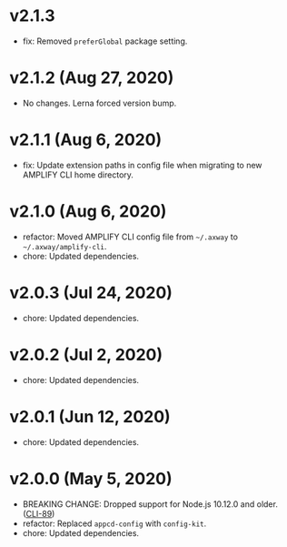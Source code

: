 # v2.1.3

 * fix: Removed `preferGlobal` package setting.

# v2.1.2 (Aug 27, 2020)

 * No changes. Lerna forced version bump.

# v2.1.1 (Aug 6, 2020)

 * fix: Update extension paths in config file when migrating to new AMPLIFY CLI home directory.

# v2.1.0 (Aug 6, 2020)

 * refactor: Moved AMPLIFY CLI config file from `~/.axway` to `~/.axway/amplify-cli`.
 * chore: Updated dependencies.

# v2.0.3 (Jul 24, 2020)

 * chore: Updated dependencies.

# v2.0.2 (Jul 2, 2020)

 * chore: Updated dependencies.

# v2.0.1 (Jun 12, 2020)

 * chore: Updated dependencies.

# v2.0.0 (May 5, 2020)

 * BREAKING CHANGE: Dropped support for Node.js 10.12.0 and older.
   ([CLI-89](https://jira.axway.com/browse/CLI-89))
 * refactor: Replaced `appcd-config` with `config-kit`.
 * chore: Updated dependencies.

